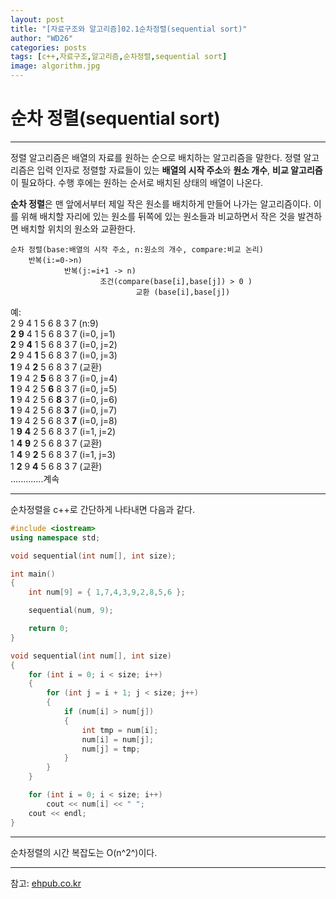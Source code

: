 ```yaml
---
layout: post
title: "[자료구조와 알고리즘]02.1순차정렬(sequential sort)"
author: "WD26"
categories: posts
tags: [c++,자료구조,알고리즘,순차정렬,sequential sort]
image: algorithm.jpg
---
```


# 순차 정렬(sequential sort)

- - -
정렬 알고리즘은 배열의 자료를 원하는 순으로 배치하는 알고리즘을 말한다. 정렬 알고리즘은 입력 인자로 정렬할 자료들이 있는 **배열의 시작 주소**와 **원소 개수**, **비교 알고리즘**이 필요하다. 수행 후에는 원하는 순서로 배치된 상태의 배열이 나온다.

**순차 정렬**은 맨 앞에서부터 제일 작은 원소를 배치하게 만들어 나가는 알고리즘이다. 이를 위해 배치할 자리에 있는 원소를 뒤쪽에 있는 원소들과 비교하면서 작은 것을 발견하면 배치할 위치의 원소와 교환한다.

```
순차 정렬(base:배열의 시작 주소, n:원소의 개수, compare:비교 논리)
	반복(i:=0->n)
			반복(j:=i+1 -> n)
					조건(compare(base[i],base[j]) > 0 )
							교환 (base[i],base[j])
```

예:  
2 9 4 1 5 6 8 3 7 (n:9)  
**2** **9** 4 1 5 6 8 3 7 (i=0, j=1)  
**2** 9 **4** 1 5 6 8 3 7 (i=0, j=2)  
**2** 9 4 **1** 5 6 8 3 7 (i=0, j=3)  
**1** 9 4 **2** 5 6 8 3 7 (교환)  
**1** 9 4 2 **5** 6 8 3 7 (i=0, j=4)  
**1** 9 4 2 5 **6** 8 3 7 (i=0, j=5)  
**1** 9 4 2 5 6 **8** 3 7 (i=0, j=6)  
**1** 9 4 2 5 6 8 **3** 7 (i=0, j=7)  
**1** 9 4 2 5 6 8 3 **7** (i=0, j=8)  
1 **9** **4** 2 5 6 8 3 7 (i=1, j=2)  
1 **4** **9** 2 5 6 8 3 7 (교환)  
1 **4** 9 **2** 5 6 8 3 7 (i=1, j=3)  
1 **2** 9 **4** 5 6 8 3 7 (교환)  
.............계속  

- - -


순차정렬을 c++로 간단하게 나타내면 다음과 같다.

```cpp
#include <iostream>
using namespace std;

void sequential(int num[], int size);

int main()
{
	int num[9] = { 1,7,4,3,9,2,8,5,6 };

	sequential(num, 9);

	return 0;
}

void sequential(int num[], int size)
{
	for (int i = 0; i < size; i++)
	{
		for (int j = i + 1; j < size; j++)
		{
			if (num[i] > num[j])
			{
				int tmp = num[i];
				num[i] = num[j];
				num[j] = tmp;
			}
		}
	}

	for (int i = 0; i < size; i++)
		cout << num[i] << " ";
	cout << endl;
}
```  

- - -

순차정렬의 시간 복잡도는 O(n^2^)이다.

- - -
참고: [ehpub.co.kr](http://ehpub.co.kr/2-1-%EC%88%9C%EC%B0%A8-%EC%A0%95%EB%A0%ACsequential-sort/)
